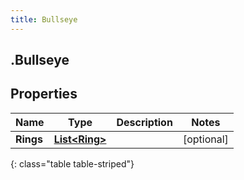 ```yaml
---
title: Bullseye
---
```

## .Bullseye

## Properties

|Name | Type | Description | Notes|
|------------ | ------------- | ------------- | -------------|
| **Rings** | [**List&lt;Ring&gt;**](Ring.html) |  | [optional] |
{: class="table table-striped"}


